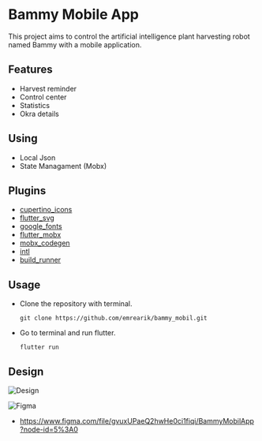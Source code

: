 # Bammy Mobile App

This project aims to control the artificial intelligence plant harvesting robot named Bammy with a mobile application.

## Features

- Harvest reminder
- Control center
- Statistics
- Okra details

## Using
- Local Json
- State Managament (Mobx)

## Plugins

- [cupertino_icons](https://pub.dev/packages/cupertino_icons)
- [flutter_svg](https://pub.dev/packages/flutter_svg)
- [google_fonts](https://pub.dev/packages/google_fonts)
- [flutter_mobx](https://pub.dev/packages/flutter_mobx)
- [mobx_codegen](https://pub.dev/packages/mobx_codegen)
- [intl](https://pub.dev/packages/intl)
- [build_runner](https://pub.dev/packages/build_runner)

## Usage
 - Clone the repository with terminal.
   ```
   git clone https://github.com/emrearik/bammy_mobil.git
   ```
   
 - Go to terminal and run flutter.
   ```
   flutter run
   ```
   


## Design
![Design](https://i.imgur.com/xBTr1Gu.jpeg "Design")

![Figma](https://img.shields.io/badge/figma-%23F24E1E.svg?style=for-the-badge&logo=figma&logoColor=white)
- https://www.figma.com/file/gvuxUPaeQ2hwHe0ci1fiqi/BammyMobilApp?node-id=5%3A0


